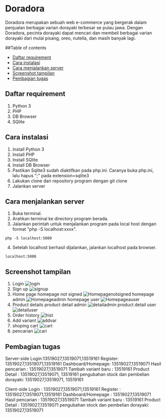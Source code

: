 # Doradora
Doradora merupakan sebuah web e-commerce yang bergerak dalam penjualan berbagai varian dorayaki terbesar se pulau jawa. Dengan Doradora, pecinta dorayaki dapat mencari dan membeli berbagai varian dorayaki dari mulai pisang, oreo, nutella, dan masih banyak lagi.

##Table of contents
* [Daftar requirement](#Daftar-requirement)
* [Cara instalasi](#Cara-instalasi)
* [Cara menjalankan server](#Cara-menjalankan-server)
* [Screenshot tampilan](#Screenshot-tampilan)
* [Pembagian tugas](#Pembagian-tugas)


## Daftar requirement
1. Python 3
2. PHP
3. DB Browser
4. SQlite

## Cara instalasi
1. Install Python 3
2. Install PHP
3. Install SQlite
4. Install DB Browser
5. Pastikan Sqlite3 sudah diaktifkan pada php.ini. Caranya buka php.ini, lalu hapus ";" pada extension=sqlite3 
6. Lakukan clone dari repository program dengan git clone
7. Jalankan server

## Cara menjalankan server
1. Buka terminal.
2. Arahkan terminal ke directory program berada.
3. Jalankan perintah untuk menjalankan program pada local host dengan format "php -S localhost:xxxx".
```
php -S localhost:5000
```
4. Setelah localhost berhasil dijalankan, jalankan localhost pada browser.
```
localhost:5000
```
## Screenshot tampilan
1. Login
![login](./SS/Login.png)
2. Sign up
![signup](./SS/Signup.png)
3. Home page
homepage not signed
![Homepagenotsigned](./SS/Homepagenotsigned.png)
homepage admin
![Homepageadmin](./SS/adminhomepage.png)
homepage user
![Homepageauser](./SS/homepageuser.png)
3. Product details
product detail admin
![detailadmin](./SS/detailAdmin.jpg)
product detail user
![detailuser](./SS/detailNon.jpg)
4. Order history
![hist](./SS/orderhistory.jpg)
5. Add variant
![addvar](./SS/addnewvariant.jpg)
6. shoping cart
![cart](./SS/keranjang.jpg)
7. pencarian
![cari](./SS/Pencarian.png)

## Pembagian tugas 
Server-side
Login:13519027,13519071,13519161
Register: 13519027,13519071,13519161
Dashboard/Homepage: 13519027,13519071
Hasil pencarian : 13519027,13519071
Tambah variant baru : 13519161
Product Detail : 13519027,13519071, 13519161
pengubahan stock dan pembelian dorayaki: 13519027,13519071, 13519161


Client-side
Login : 13519027,13519071,13519161
Register : 13519027,13519071,13519161
Dashboard/Homepage : 13519027,13519071
Hasil pencarian : 13519027,13519071
Tambah variant baru : 13519161
Product Detail : 13519027,13519071
pengubahan stock dan pembelian dorayaki: 13519027,13519071
